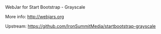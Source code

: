 WebJar for Start Bootstrap - Grayscale

More info: http://webjars.org

Upstream: https://github.com/IronSummitMedia/startbootstrap-grayscale
